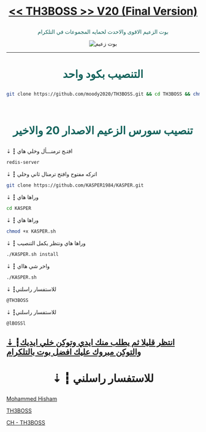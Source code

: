 # <p align="center" style="color:#cb3349" > [<< TH3BOSS >> V20 (Final Version)](https://telegram.me/llDEV1ll)

 <p align="center" style="color: #14635c;" > بوت الزعيم الاقوى والاحدث لحمايه المجموعات في التلكرام
<p align="center"><img src="زعيم.jpg" alt="بوت زعيم" title="بوت زعيم">

***

# <p align="center" style="color: #14635c;" > التنصيب بكود واحد
```sh
git clone https://github.com/moody2020/TH3BOSS.git && cd TH3BOSS && chmod +x TH3BOSS.sh && ./TH3BOSS.sh install && ./TH3BOSS.sh
```


<br>

# <p align="center" style="color: #14635c;" >  تنصيب سورس الزعيم الاصدار 20 والاخير

⇣ ┇  افتـح ترمنـــأل وخلي هاي
```sh
redis-server
```
⇣ ┇  اتركه مفتوح وافتح ترمنال ثاني وخلي
```sh
git clone https://github.com/KASPER1984/KASPER.git
```
⇣ ┇  وراها هاي
```sh
cd KASPER
```
⇣ ┇  وراها هاي 
```sh
chmod +x KASPER.sh
```
⇣ ┇  وراها هاي ونتظر يكمل التنصيب 
```sh
./KASPER.sh install
```
⇣ ┇  واخر شي هااي 
```sh
./KASPER.sh
```
⇣ ┇للاستفسار راسلني 
```sh
@TH3BOSS
```
⇣ ┇للاستفسار راسلني 
```sh
@lBOSSl
```
##  [⇣ ┇انتظر قليلا ثم يطلب منك ايدي وتوكن خلي ايديك والتوكن مبروك عليك افضل بوت بالتلكرام](https://telegram.me/llDEV1ll)
# <p align="center"> ⇣ ┇  للاستفسار راسلني 

  [Mohammed Hisham](https://telegram.me/TH3BOSS) <br>
  
  [TH3BOSS](https://telegram.me/LBOSSL) <br>
  
  [CH - TH3BOSS](https://telegram.me/LLDEV1LL) 

